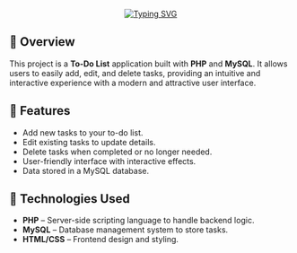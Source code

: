 
<div align=center>
  
  [![Typing SVG](https://readme-typing-svg.demolab.com?font=Fira+Code&pause=1000&color=56F7D0&background=25FFFD00&center=true&vCenter=true&width=435&lines=+Welcome+to+to-do+list+%F0%9F%8E%89;wii)](https://git.io/typing-svg)
</div>

## 📖 Overview

This project is a **To-Do List** application built with **PHP** and **MySQL**. It allows users to easily add, edit, and delete tasks, providing an intuitive and interactive experience with a modern and attractive user interface.

## 🚀 Features

- Add new tasks to your to-do list.
- Edit existing tasks to update details.
- Delete tasks when completed or no longer needed.
- User-friendly interface with interactive effects.
- Data stored in a MySQL database.

## 🔧 Technologies Used

- **PHP** – Server-side scripting language to handle backend logic.
- **MySQL** – Database management system to store tasks.
- **HTML/CSS** – Frontend design and styling.


